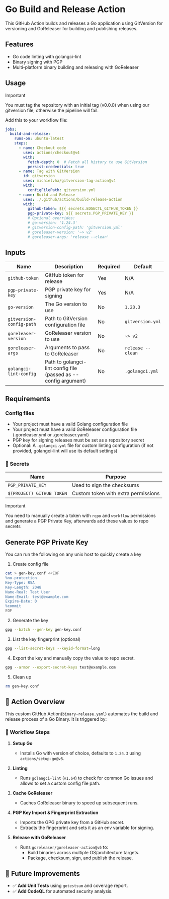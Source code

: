 # Go Build and Release Action

This GitHub Action builds and releases a Go application using GitVersion for versioning and GoReleaser for building and publishing releases.

## Features

- Go code linting with golangci-lint
- Binary signing with PGP
- Multi-platform binary building and releasing with GoReleaser

## Usage

> [!IMPORTANT]
> You must tag the repository with an initial tag (v0.0.0) when using our gitversion file, otherwise the pipeline will fail.

Add this to your workflow file:

```yaml
jobs:
  build-and-release:
    runs-on: ubuntu-latest
    steps:
      - name: Checkout code
        uses: actions/checkout@v4
        with:
          fetch-depth: 0  # Fetch all history to use GitVersion
          persist-credentials: true
      - name: Tag with GitVersion
        id: gitversion
        uses: michielvha/gitversion-tag-action@v4
        with:
          configFilePath: gitversion.yml
      - name: Build and Release
        uses: ./.github/actions/build-release-action
        with:
          github-token: ${{ secrets.EDGECTL_GITHUB_TOKEN }}
          pgp-private-key: ${{ secrets.PGP_PRIVATE_KEY }}
          # Optional overrides:
          # go-version: '1.24.3'
          # gitversion-config-path: 'gitversion.yml'
          # goreleaser-version: '~> v2'
          # goreleaser-args: 'release --clean'
```

## Inputs

| Name                     | Description                           | Required | Default           |
| ------------------------ | ------------------------------------- | -------- | ----------------- |
| `github-token`           | GitHub token for release              | Yes      | N/A               |
| `pgp-private-key`        | PGP private key for signing           | Yes      | N/A               |
| `go-version`             | The Go version to use                 | No       | `1.23.3`          |
| `gitversion-config-path` | Path to GitVersion configuration file | No       | `gitversion.yml`  |
| `goreleaser-version`     | GoReleaser version to use             | No       | `~> v2`           |
| `goreleaser-args`        | Arguments to pass to GoReleaser       | No       | `release --clean` |
| `golangci-lint-config`   | Path to golangci-lint config file (passed as --config argument)     | No       | `.golangci.yml`   |

## Requirements

### Config files

- Your project must have a valid Golang configuration file
- Your project must have a valid GoReleaser configuration file (.goreleaser.yml or .goreleaser.yaml)
- PGP key for signing releases must be set as a repository secret
- Optional: A `.golangci.yml` file for custom linting configuration (if not provided, golangci-lint will use its default settings)
### 🧩 Secrets

| Name                      | Purpose                             |
| ------------------------- | ----------------------------------- |
| `PGP_PRIVATE_KEY`         | Used to sign the checksums          |
| `$(PROJECT)_GITHUB_TOKEN` | Custom token with extra permissions |

> [!IMPORTANT]
> You need to manually create a token  with `repo` and `workflow` permissions and generate a PGP Private Key, afterwards add these values to repo secrets


 <!-- |                     | `GPG_FINGERPRINT`                   | Exported at runtime for signing | -->

## Generate PGP Private Key

You can run the following on any unix host to quickly create a key

1. Create config file
```sh
cat > gen-key.conf <<EOF
%no-protection
Key-Type: RSA
Key-Length: 2048
Name-Real: Test User
Name-Email: test@example.com
Expire-Date: 0
%commit
EOF
```
2. Generate the key
```sh
gpg --batch --gen-key gen-key.conf
```
3. List the key fingerprint (optional)
```sh
gpg --list-secret-keys --keyid-format=long
```
4. Export the key and manually copy the value to repo secret.
```sh
gpg --armor --export-secret-keys test@example.com
```
5. Clean up
```sh
rm gen-key.conf
```

## 🧪 Action Overview

This custom GitHub Action(`binary-release.yaml`) automates the build and release process of a Go Binary. It is triggered by:

### 👣 Workflow Steps

1. **Setup Go**
   - Installs Go with version of choice, defaults to `1.24.3` using `actions/setup-go@v5`.

2. **Linting**
   - Runs `golangci-lint` (`v1.64`) to check for common Go issues and allows to set a custom config file path.

3. **Cache GoReleaser**
   - Caches GoReleaser binary to speed up subsequent runs.

4. **PGP Key Import & Fingerprint Extraction**
   - Imports the GPG private key from a GitHub secret.
   - Extracts the fingerprint and sets it as an env variable for signing.

5. **Release with GoReleaser**
   - Runs `goreleaser/goreleaser-action@v6` to:
     - Build binaries across multiple OS/architecture targets.
     - Package, checksum, sign, and publish the release.

## 📌 Future Improvements

- ✅ **Add Unit Tests** using `gotestsum` and coverage report.
- ✅ **Add CodeQL** for automated security analysis.